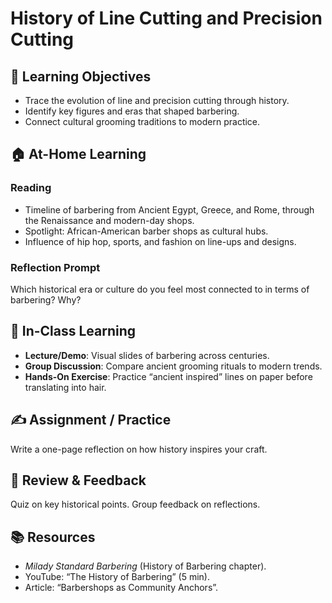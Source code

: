 # History of Line Cutting and Precision Cutting

## 🎯 Learning Objectives
- Trace the evolution of line and precision cutting through history.
- Identify key figures and eras that shaped barbering.
- Connect cultural grooming traditions to modern practice.

## 🏠 At-Home Learning
### Reading
- Timeline of barbering from Ancient Egypt, Greece, and Rome, through the Renaissance and modern-day shops.
- Spotlight: African-American barber shops as cultural hubs.
- Influence of hip hop, sports, and fashion on line-ups and designs.

### Reflection Prompt
Which historical era or culture do you feel most connected to in terms of barbering? Why?

## 🏫 In-Class Learning
- **Lecture/Demo**: Visual slides of barbering across centuries.
- **Group Discussion**: Compare ancient grooming rituals to modern trends.
- **Hands-On Exercise**: Practice “ancient inspired” lines on paper before translating into hair.

## ✍️ Assignment / Practice
Write a one-page reflection on how history inspires your craft.

## 🧾 Review & Feedback
Quiz on key historical points. Group feedback on reflections.

## 📚 Resources
- *Milady Standard Barbering* (History of Barbering chapter).
- YouTube: “The History of Barbering” (5 min).
- Article: “Barbershops as Community Anchors”.
